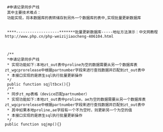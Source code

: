 
     #申请记录同步产线
	 其中主要技术难点：
	 功能实现，将本数据库的表转储存到另外一个数据库的表中,实现批量更新数据库
	 
	 
	 ****-------------------*******批量更新数据库-----地址方法演示：中文网教程http://www.php.cn/php-weizijiaocheng-406104.html
	 
	 
	 
	 /**
     *申请记录同步产线
     * 实现功能如下:本地zt_out表中proline为空的数据需要从另一个数据库表zt_wgcprorelease中根据partnumber字段来进行查找数据并匹配到zt_out表中
     * 本接口实现的是原生sql执行批量更新操作
     */
	 public function sqjltbcx(){}
	 /**
     * 同步zt_mp表格（device匹配partnumber）
     * 实现功能如下:本地zt_out表中proline，ae为空的数据需要从另一个数据库表zt_wgcprorelease中根据partnumber字段来进行查找数据并匹配到zt_out表中
     * 其中如果本地proline,ae字段有一个不为空时，则更新另一个为空的值
     * 本接口实现的是原生sql执行批量更新操作
     */
    public function sqjmp(){}
